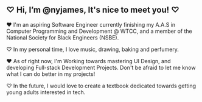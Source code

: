 ♡ Hi, I’m @nyjames, It's nice to meet you! ♡
---

♥ I'm an aspiring Software Engineer currently finishing my A.A.S in Computer Programming and Development @ WTCC, and a member of the National Society for Black Engineers (NSBE).

♡ In my personal time, I love music, drawing, baking and perfumery.

♥ As of right now, I'm Working towards mastering UI Design, and developing Full-stack Development Projects. Don't be afraid to let me know what I can do better in my projects!

♡ In the future, I would love to create a textbook dedicated towards getting young adults interested in tech.
